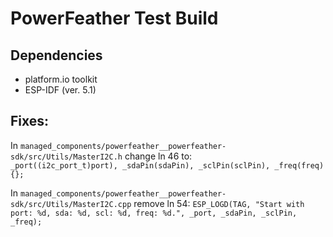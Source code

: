 # PowerFeather Test Build

## Dependencies

* platform.io toolkit
* ESP-IDF (ver. 5.1)

## Fixes:
In
```managed_components/powerfeather__powerfeather-sdk/src/Utils/MasterI2C.h```
change ln 46 to:
```               _port((i2c_port_t)port), _sdaPin(sdaPin), _sclPin(sclPin), _freq(freq) {};```

In ```managed_components/powerfeather__powerfeather-sdk/src/Utils/MasterI2C.cpp```
remove ln 54:
```ESP_LOGD(TAG, "Start with port: %d, sda: %d, scl: %d, freq: %d.", _port, _sdaPin, _sclPin, _freq);```
